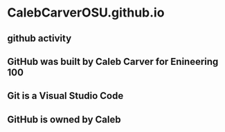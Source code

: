 # CalebCarverOSU.github.io
## github activity
## GitHub was built by Caleb Carver for Enineering 100 
## Git is a Visual Studio Code
## GitHub is owned by Caleb
